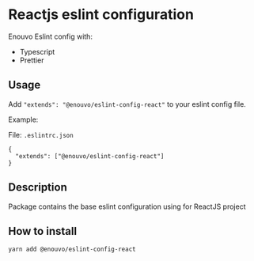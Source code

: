 # Reactjs eslint configuration

Enouvo Eslint config with:

- Typescript
- Prettier

## Usage

Add `"extends": "@enouvo/eslint-config-react"` to your eslint config file.

Example:

File: `.eslintrc.json`

```
{
  "extends": ["@enouvo/eslint-config-react"]
}
```

## Description

Package contains the base eslint configuration using for ReactJS project

## How to install

`yarn add @enouvo/eslint-config-react`
